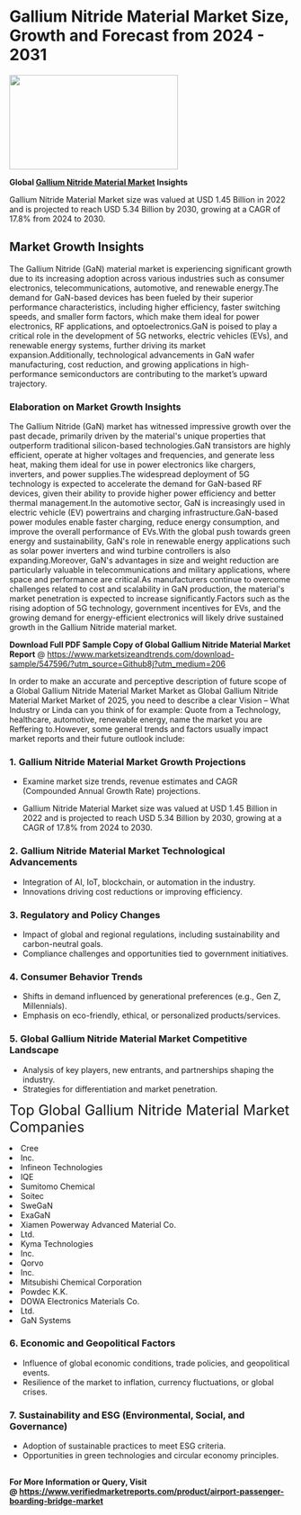 <H1>Gallium Nitride Material Market Size, Growth and Forecast from 2024 - 2031</H1><img class="aligncenter size-medium wp-image-584254" src="https://thirdeyenews.in/wp-content/uploads/2024/09/Global-Market-Research-300x168.jpeg" alt="" width="300" height="168" /><p><strong>Global&nbsp;<a href="https://www.marketsizeandtrends.com/download-sample/547596/?utm_source=Github8j?utm_medium=206">Gallium Nitride Material Market</a> Insights</strong></p><p>Gallium Nitride Material Market size was valued at USD 1.45 Billion in 2022 and is projected to reach USD 5.34 Billion by 2030, growing at a CAGR of 17.8% from 2024 to 2030.</p><p><h2>Market Growth Insights</h2> The Gallium Nitride (GaN) material market is experiencing significant growth due to its increasing adoption across various industries such as consumer electronics, telecommunications, automotive, and renewable energy.The demand for GaN-based devices has been fueled by their superior performance characteristics, including higher efficiency, faster switching speeds, and smaller form factors, which make them ideal for power electronics, RF applications, and optoelectronics.GaN is poised to play a critical role in the development of 5G networks, electric vehicles (EVs), and renewable energy systems, further driving its market expansion.Additionally, technological advancements in GaN wafer manufacturing, cost reduction, and growing applications in high-performance semiconductors are contributing to the market’s upward trajectory. <h3>Elaboration on Market Growth Insights</h3> The Gallium Nitride (GaN) market has witnessed impressive growth over the past decade, primarily driven by the material's unique properties that outperform traditional silicon-based technologies.GaN transistors are highly efficient, operate at higher voltages and frequencies, and generate less heat, making them ideal for use in power electronics like chargers, inverters, and power supplies.The widespread deployment of 5G technology is expected to accelerate the demand for GaN-based RF devices, given their ability to provide higher power efficiency and better thermal management.In the automotive sector, GaN is increasingly used in electric vehicle (EV) powertrains and charging infrastructure.GaN-based power modules enable faster charging, reduce energy consumption, and improve the overall performance of EVs.With the global push towards green energy and sustainability, GaN's role in renewable energy applications such as solar power inverters and wind turbine controllers is also expanding.Moreover, GaN's advantages in size and weight reduction are particularly valuable in telecommunications and military applications, where space and performance are critical.As manufacturers continue to overcome challenges related to cost and scalability in GaN production, the material's market penetration is expected to increase significantly.Factors such as the rising adoption of 5G technology, government incentives for EVs, and the growing demand for energy-efficient electronics will likely drive sustained growth in the Gallium Nitride material market.</p><p><span class=""><strong>Download Full PDF Sample Copy of Global Gallium Nitride Material Market Report</strong> @ <a href="https://www.marketsizeandtrends.com/download-sample/547596/?utm_source=Github8j?utm_medium=206" target="_blank">https://www.marketsizeandtrends.com/download-sample/547596/?utm_source=Github8j?utm_medium=206</a></span></p><p>In order to make an accurate and perceptive description of future scope of a Global&nbsp;Gallium Nitride Material Market Market as Global&nbsp;Gallium Nitride Material Market Market of 2025, you need to describe a clear Vision &ndash; What Industry or Linda can you think of for example: Quote from a Technology, healthcare, automotive, renewable energy, name the market you are Reffering to.However, some general trends and factors usually impact market reports and their future outlook include:</p><h3>1.&nbsp;<strong>Gallium Nitride Material Market Growth Projections</strong></h3><ul><li>Examine market size trends, revenue estimates and CAGR (Compounded Annual Growth Rate) projections.</li><li><p>Gallium Nitride Material Market size was valued at USD 1.45 Billion in 2022 and is projected to reach USD 5.34 Billion by 2030, growing at a CAGR of 17.8% from 2024 to 2030.</p></li></ul><h3>2.&nbsp;<strong>Gallium Nitride Material Market Technological Advancements</strong></h3><ul><li>Integration of AI, IoT, blockchain, or automation in the industry.</li><li>Innovations driving cost reductions or improving efficiency.</li></ul><h3>3.&nbsp;<strong>Regulatory and Policy Changes</strong></h3><ul><li>Impact of global and regional regulations, including sustainability and carbon-neutral goals.</li><li>Compliance challenges and opportunities tied to government initiatives.</li></ul><h3>4.&nbsp;<strong>Consumer Behavior Trends</strong></h3><ul><li>Shifts in demand influenced by generational preferences (e.g., Gen Z, Millennials).</li><li>Emphasis on eco-friendly, ethical, or personalized products/services.</li></ul><h3>5.&nbsp;<strong>Global Gallium Nitride Material Market Competitive Landscape</strong></h3><ul><li>Analysis of key players, new entrants, and partnerships shaping the industry.</li><li>Strategies for differentiation and market penetration.</li></ul><p data-pm-slice="1 1 []"><span style="color: inherit; font-family: inherit; font-size: 25px;">Top Global Gallium Nitride Material Market Companies</span></p><div class="" data-test-id=""><p><li>Cree</li><li> Inc.</li><li> Infineon Technologies</li><li> IQE</li><li> Sumitomo Chemical</li><li> Soitec</li><li> SweGaN</li><li> ExaGaN</li><li> Xiamen Powerway Advanced Material Co.</li><li> Ltd.</li><li> Kyma Technologies</li><li> Inc.</li><li> Qorvo</li><li> Inc.</li><li> Mitsubishi Chemical Corporation</li><li> Powdec K.K.</li><li> DOWA Electronics Materials Co.</li><li> Ltd.</li><li> GaN Systems</li></p></div><h3>6.&nbsp;<strong>Economic and Geopolitical Factors</strong></h3><ul><li>Influence of global economic conditions, trade policies, and geopolitical events.</li><li>Resilience of the market to inflation, currency fluctuations, or global crises.</li></ul><h3>7.&nbsp;<strong>Sustainability and ESG (Environmental, Social, and Governance)</strong></h3><ul><li>Adoption of sustainable practices to meet ESG criteria.</li><li>Opportunities in green technologies and circular economy principles.</li></ul><h2><strong style="font-size: 14px;">For More Information or Query, Visit @&nbsp;</strong><a style="background-color: #ffffff; font-size: 14px;" href="https://www.marketsizeandtrends.com/report/gallium-nitride-material-market/" target="_blank">https://www.verifiedmarketreports.com/product/airport-passenger-boarding-bridge-market</a></h2>